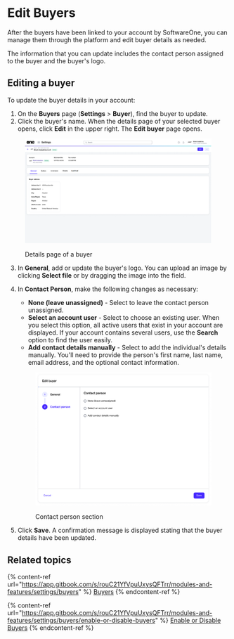 # Edit Buyers

After the buyers have been linked to your account by SoftwareOne, you can manage them through the platform and edit buyer details as needed.&#x20;

The information that you can update includes the contact person assigned to the buyer and the buyer's logo.

## Editing a buyer <a href="#updating-buyer-information" id="updating-buyer-information"></a>

To update the buyer details in your account:

1. On the **Buyers** page (**Settings** > **Buyer**), find the buyer to update.
2. Click the buyer's name. When the details page of your selected buyer opens, click **Edit** in the upper right. The **Edit buyer** page opens.

<figure><img src="../../../.gitbook/assets/Buyer.png" alt=""><figcaption><p>Details page of a buyer</p></figcaption></figure>

3. In **General**, add or update the buyer's logo. You can upload an image by clicking **Select file** or by dragging the image into the field.
4.  In **Contact Person**, make the following changes as necessary:&#x20;

    * **None (leave unassigned)** - Select to leave the contact person unassigned.
    * **Select an account user** - Select to choose an existing user. When you select this option, all active users that exist in your account are displayed. If your account contains several users, use the **Search** option to find the user easily.
    * **Add contact details manually** - Select to add the individual's details manually. You'll need to provide the person's first name, last name, email address, and the optional contact information.



    <figure><img src="../../../.gitbook/assets/image (939).png" alt="" width="563"><figcaption><p>Contact person section</p></figcaption></figure>
5. Click **Save**. A confirmation message is displayed stating that the buyer details have been updated.&#x20;

## Related topics

{% content-ref url="https://app.gitbook.com/s/rouC21YfVpuUxysQFTrr/modules-and-features/settings/buyers" %}
[Buyers](https://app.gitbook.com/s/rouC21YfVpuUxysQFTrr/modules-and-features/settings/buyers)
{% endcontent-ref %}

{% content-ref url="https://app.gitbook.com/s/rouC21YfVpuUxysQFTrr/modules-and-features/settings/buyers/enable-or-disable-buyers" %}
[Enable or Disable Buyers](https://app.gitbook.com/s/rouC21YfVpuUxysQFTrr/modules-and-features/settings/buyers/enable-or-disable-buyers)
{% endcontent-ref %}
